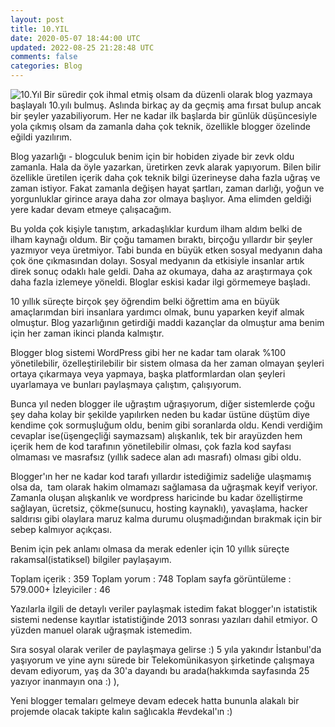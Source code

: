 ```yaml
---           
layout: post
title: 10.YIL
date: 2020-05-07 18:44:00 UTC
updated: 2022-08-25 21:28:48 UTC
comments: false
categories: Blog
---
```

![10.Yıl](https://1.bp.blogspot.com/-tpu8s74Wh-c/XrRYvmIpBsI/AAAAAAAAHEQ/L9ovUNY9t7wpy8iNIwn80-MmJjrtC5TrwCNcBGAsYHQ/s1600/10yil.png)
Bir süredir çok ihmal etmiş olsam da düzenli olarak blog yazmaya başlayalı 10.yılı bulmuş. Aslında birkaç ay da geçmiş ama fırsat bulup ancak bir şeyler yazabiliyorum.  Her ne kadar ilk başlarda bir günlük düşüncesiyle yola çıkmış olsam da zamanla daha çok teknik, özellikle blogger özelinde eğildi yazılırım.

Blog yazarlığı - blogculuk benim için bir hobiden ziyade bir zevk oldu zamanla. Hala da öyle yazarkan, üretirken zevk alarak yapıyorum. Bilen bilir özellikle üretilen içerik daha çok teknik bilgi üzerineyse daha fazla uğraş ve zaman istiyor. Fakat zamanla değişen hayat şartları, zaman darlığı, yoğun ve yorgunluklar girince araya daha zor olmaya başlıyor. Ama elimden geldiği yere kadar devam etmeye çalışacağım.

Bu yolda çok kişiyle tanıştım, arkadaşlıklar kurdum ilham aldım belki de ilham kaynağı oldum. Bir çoğu tamamen bıraktı, birçoğu yıllardır bir şeyler yazmıyor veya üretmiyor. Tabi bunda en büyük etken sosyal medyanın daha çok öne çıkmasından dolayı. Sosyal medyanın da etkisiyle insanlar artık direk sonuç odaklı hale geldi. Daha az okumaya, daha az araştırmaya çok daha fazla izlemeye yöneldi. Bloglar eskisi kadar ilgi görmemeye başladı.

10 yıllık süreçte birçok şey öğrendim belki öğrettim ama en büyük amaçlarımdan biri insanlara yardımcı olmak, bunu yaparken keyif almak olmuştur. Blog yazarlığının getirdiği maddi kazançlar da olmuştur ama benim için her zaman ikinci planda kalmıştır.

Blogger blog sistemi WordPress gibi her ne kadar tam olarak %100 yönetilebilir, özelleştirilebilir bir sistem olmasa da her zaman olmayan şeyleri ortaya çıkarmaya veya yapmaya, başka platformlardan olan şeyleri uyarlamaya ve bunları paylaşmaya çalıştım, çalışıyorum.

Bunca yıl neden blogger ile uğraştım uğraşıyorum, diğer sistemlerde çoğu şey daha kolay bir şekilde yapılırken neden bu kadar üstüne düştüm diye kendime çok sormuşluğum oldu, benim gibi soranlarda oldu. Kendi verdiğim cevaplar ise(üşengeçliği saymazsam) alışkanlık, tek bir arayüzden hem içerik hem de kod tarafının yönetilebilir olması, çok fazla kod sayfası olmaması ve masrafsız (yıllık sadece alan adı masrafı) olması gibi oldu.

Blogger'ın her ne kadar kod tarafı yıllardır istediğimiz sadeliğe ulaşmamış olsa da,&nbsp; tam olarak hakim olmamazı sağlamasa da uğraşmak keyif veriyor. Zamanla oluşan alışkanlık ve wordpress haricinde bu kadar özelliştirme sağlayan, ücretsiz, çökme(sunucu, hosting kaynaklı), yavaşlama, hacker saldırısı gibi olaylara maruz kalma durumu oluşmadığından bırakmak için bir sebep kalmıyor açıkçası.

Benim için pek anlamı olmasa da merak edenler için 10 yıllık süreçte rakamsal(istatiksel) bilgiler paylaşayım.

Toplam içerik : 359
Toplam yorum : 748
Toplam sayfa görüntüleme : 579.000+
İzleyiciler : 46

Yazılarla ilgili de detaylı veriler paylaşmak istedim fakat blogger'ın istatistik sistemi nedense kayıtlar istatistiğinde 2013 sonrası yazıları dahil etmiyor. O yüzden manuel olarak uğraşmak istemedim.

Sıra sosyal olarak veriler de paylaşmaya gelirse :) 5 yıla yakındır İstanbul'da yaşıyorum ve yine aynı sürede bir Telekomünikasyon şirketinde çalışmaya devam ediyorum, yaş da 30'a dayandı bu arada(hakkımda sayfasında 25 yazıyor inanmayın ona :) ), 

Yeni blogger temaları gelmeye devam edecek hatta bununla alakalı bir projemde olacak takipte kalın sağlıcakla #evdekal'ın :)